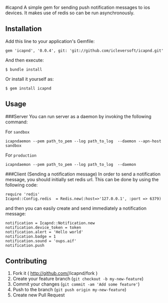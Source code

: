 #icapnd
A simple gem for sending push notification messages to ios devices.
It makes use of redis so can be run asynchronously.

## Installation
Add this line to your application's Gemfile:

    gem 'icapnd', '0.0.4', git: 'git://github.com/icleversoft/icapnd.git'

And then execute:

    $ bundle install

Or install it yourself as:

    $ gem install icapnd

## Usage

###Server
You can run server as a daemon by invoking the following command:

For `sandbox`

    icapndaemon --pem path_to_pem --log path_to_log  --daemon --apn-host sandbox

For `production`

    icapndaemon --pem path_to_pem --log path_to_log  --daemon
    
    

###Client (Sending a notification message)
In order to send a notification message, you should initially set redis url. 
This can be done by using the following code:

    require 'redis'
    Icapnd::Config.redis  = Redis.new(:host=>'127.0.0.1', :port => 6379)

and then you can easily create and send immediately a notification message:

    notification = Icapnd::Notification.new
    notification.device_token = token
    notification.alert = 'Hello world'
    notification.badge = 1
    notification.sound = 'oups.aif'
    notification.push


## Contributing

1. Fork it ( http://github.com/<my-github-username>/icapnd/fork )
2. Create your feature branch (`git checkout -b my-new-feature`)
3. Commit your changes (`git commit -am 'Add some feature'`)
4. Push to the branch (`git push origin my-new-feature`)
5. Create new Pull Request

